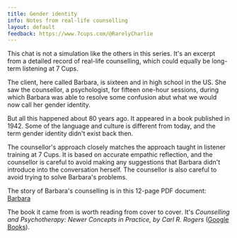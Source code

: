 ```yaml
---
title: Gender identity
info: Notes from real-life counselling
layout: default
feedback: https://www.7cups.com/@RarelyCharlie
---
```

This chat is not a simulation like the others in this series. It's an excerpt from a detailed record of real-life counselling,
which could equally be long-term listening at 7 Cups. 

The client, here called Barbara, is sixteen and in high school in the US. She saw the counsellor, a psychologist, for 
fifteen one-hour sessions, during which Barbara was able to resolve some confusion abut what we would now call her gender
identity. 

But all this happened about 80 years ago. It appeared in a book published in 1942. Some of the language and 
culture is different from today, and the term gender identity didn't exist back then.

The counsellor's approach closely matches the approach taught in listener training at 7 Cups. It is based on accurate empathic 
reflection, and the counsellor is careful to avoid making any suggestions that Barbara didn't introduce into the
conversation herself. The counsellor is also careful to avoid trying to solve Barbara's problems.

The story of Barbara's counselling is in this 12-page PDF document: [Barbara](../assets/Barbara.pdf)

The book it came from is worth reading from cover to cover. It's _Counselling and Psychotherapy: Newer Concepts in
Practice, by Carl R. Rogers_ ([Google Books](https://books.google.fr/books/about/Counseling_and_psychotherapy.html?id=nbU4AAAAIAAJ)).

